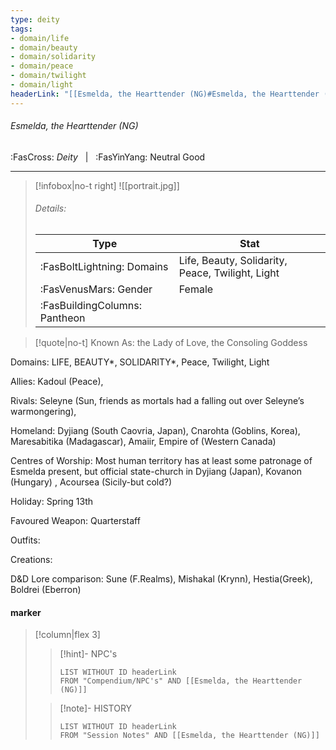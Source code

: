 ```yaml
---
type: deity
tags:
- domain/life
- domain/beauty
- domain/solidarity
- domain/peace
- domain/twilight
- domain/light
headerLink: "[[Esmelda, the Hearttender (NG)#Esmelda, the Hearttender (NG)]]"
---
```


###### Esmelda, the Hearttender (NG)
<span class="sub2">:FasCross: *Deity* &nbsp; | &nbsp; :FasYinYang: Neutral Good</span>
___

> [!infobox|no-t right]
> ![[portrait.jpg]]
> ###### Details:
> | Type | Stat |
> | ---- | ---- |
> | :FasBoltLightning: Domains | Life, Beauty, Solidarity, Peace, Twilight, Light |
> | :FasVenusMars: Gender | Female |
> | :FasBuildingColumns: Pantheon |  |

> [!quote|no-t]
>Known As: the Lady of Love, the Consoling Goddess

Domains: LIFE, BEAUTY*, SOLIDARITY*, Peace, Twilight, Light

Allies: Kadoul (Peace), 

Rivals: Seleyne (Sun, friends as mortals had a falling out over Seleyne’s warmongering),

Homeland: Dyjiang (South Caovria, Japan), Cnarohta (Goblins, Korea), Maresabitika (Madagascar), Amaiir, Empire of (Western Canada)

Centres of Worship: Most human territory has at least some patronage of Esmelda present, but official state-church in Dyjiang (Japan), Kovanon (Hungary) , Acoursea (Sicily-but cold?)

Holiday: Spring 13th 

Favoured Weapon: Quarterstaff

Outfits: 

Creations: 

D&D Lore comparison: Sune (F.Realms), Mishakal (Krynn), Hestia(Greek), Boldrei (Eberron)

#### marker
> [!column|flex 3]
>> [!hint]-  NPC's
>>```dataview
>>LIST WITHOUT ID headerLink
>>FROM "Compendium/NPC's" AND [[Esmelda, the Hearttender (NG)]] 
>
>>[!note]- HISTORY
>>```dataview
>>LIST WITHOUT ID headerLink
>>FROM "Session Notes" AND [[Esmelda, the Hearttender (NG)]]